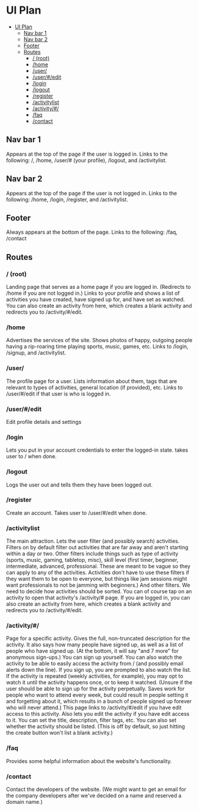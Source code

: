 # UI Plan

- [UI Plan](#ui-plan)
  - [Nav bar 1](#nav-bar-1)
  - [Nav bar 2](#nav-bar-2)
  - [Footer](#footer)
  - [Routes](#routes)
    - [/ (root)](#-root)
    - [/home](#home)
    - [/user/](#user)
    - [/user/#/edit](#useredit)
    - [/login](#login)
    - [/logout](#logout)
    - [/register](#register)
    - [/activitylist](#activitylist)
    - [/activity/#/](#activity)
    - [/faq](#faq)
    - [/contact](#contact)

## Nav bar 1

Appears at the top of the page if the user is logged in. Links to the following: /, /home, /user/# (your profile), /logout, and /activitylist.

## Nav bar 2

Appears at the top of the page if the user is not logged in. Links to the following: /home, /login, /register, and /activitylist.

## Footer

Always appears at the bottom of the page. Links to the following: /faq, /contact

## Routes

### / (root)

Landing page that serves as a home page if you are logged in.
(Redirects to /home if you are not logged in.)
Links to your profile and shows a list of activities you have created, have signed up for, and have set as watched.
You can also create an activity from here, which creates a blank activity and redirects you to /activity/#/edit.

### /home

Advertises the services of the site.
Shows photos of happy, outgoing people having a rip-roaring time playing sports, music, games, etc. Links to /login, /signup, and /activitylist.

### /user/

The profile page for a user.
Lists information about them, tags that are relevant to types of activities, general location (if provided), etc.
Links to /user/#/edit if that user is who is logged in.

### /user/#/edit

Edit profile details and settings

### /login

Lets you put in your account credentials to enter the logged-in state. takes user to / when done.

### /logout

Logs the user out and tells them they have been logged out.

### /register

Create an account. Takes user to /user/#/edit when done.

### /activitylist

The main attraction.
Lets the user filter (and possibly search) activities.
Filters on by default filter out activities that are far away and aren't starting within a day or two.
Other filters include things such as type of activity (sports, music, gaming, tabletop, misc), skill level (first timer, beginner, intermediate, advanced, professional.
These are meant to be vague so they can apply to any of the activities. Activities don't have to use these filters if they want them to be open to everyone, but things like jam sessions might want professionals to not be jamming with beginners.)
And other filters.
We need to decide how activities should be sorted.
You can of course tap on an activity to open that activity's /activity/# page.
If you are logged in, you can also create an activity from here, which creates a blank activity and redirects you to /activity/#/edit.

### /activity/#/

Page for a specific activity.
Gives the full, non-truncated description for the activity.
It also says how many people have signed up, as well as a list of people who have signed up.
(At the bottom, it will say "and 7 more" for anonymous sign-ups.)
You can sign up yourself.
You can also watch the activity to be able to easily access the activity from / (and possibly email alerts down the line).
If you sign up, you are prompted to also watch the list.
If the activity is repeated (weekly activities, for example), you may opt to watch it until the activity happens once, or to keep it watched.
(Unsure if the user should be able to sign up for the activity perpetually.
Saves work for people who want to attend every week, but could result in people setting it and forgetting about it, which results in a bunch of people signed up forever who will never attend.)
This page links to /activity/#/edit if you have edit access to this activity.
Also lets you edit the activity if you have edit access to it.
You can set the title, description, filter tags, etc. You can also set whether the activity should be listed.
(This is off by default, so just hitting the create button won't list a blank activity.)

### /faq

Provides some helpful information about the website's functionality.

### /contact

Contact the developers of the website.
(We might want to get an email for the company developers after we've decided on a name and reserved a domain name.)
